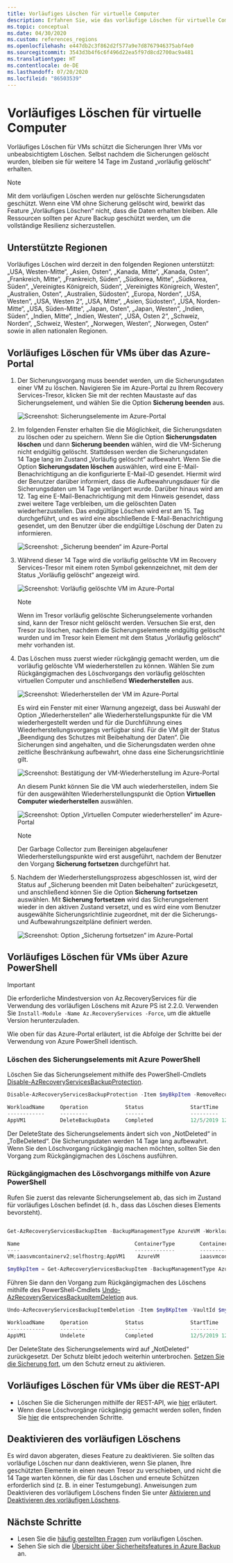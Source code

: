 ```yaml
---
title: Vorläufiges Löschen für virtuelle Computer
description: Erfahren Sie, wie das vorläufige Löschen für virtuelle Computer Sicherungen sicherer macht.
ms.topic: conceptual
ms.date: 04/30/2020
ms.custom: references_regions
ms.openlocfilehash: e447db2c3f862d2f577a9e7d8767946375abf4e0
ms.sourcegitcommit: 3543d3b4f6c6f496d22ea5f97d8cd2700ac9a481
ms.translationtype: HT
ms.contentlocale: de-DE
ms.lasthandoff: 07/20/2020
ms.locfileid: "86503539"
---
```

# <a name="soft-delete-for-virtual-machines"></a>Vorläufiges Löschen für virtuelle Computer

Vorläufiges Löschen für VMs schützt die Sicherungen Ihrer VMs vor unbeabsichtigtem Löschen. Selbst nachdem die Sicherungen gelöscht wurden, bleiben sie für weitere 14 Tage im Zustand „vorläufig gelöscht“ erhalten.

> [!NOTE]
> Mit dem vorläufigen Löschen werden nur gelöschte Sicherungsdaten geschützt. Wenn eine VM ohne Sicherung gelöscht wird, bewirkt das Feature „Vorläufiges Löschen“ nicht, dass die Daten erhalten bleiben. Alle Ressourcen sollten per Azure Backup geschützt werden, um die vollständige Resilienz sicherzustellen.
>

## <a name="supported-regions"></a>Unterstützte Regionen

Vorläufiges Löschen wird derzeit in den folgenden Regionen unterstützt: „USA, Westen-Mitte“, „Asien, Osten“, „Kanada, Mitte“, „Kanada, Osten“, „Frankreich, Mitte“, „Frankreich, Süden“, „Südkorea, Mitte“, „Südkorea, Süden“, „Vereinigtes Königreich, Süden“, „Vereinigtes Königreich, Westen“, „Australien, Osten“, „Australien, Südosten“, „Europa, Norden“, „USA, Westen“, „USA, Westen 2“, „USA, Mitte“, „Asien, Südosten“, „USA, Norden-Mitte“, „USA, Süden-Mitte“, „Japan, Osten“, „Japan, Westen“, „Indien, Süden“, „Indien, Mitte“, „Indien, Westen“, „USA, Osten 2“, „Schweiz, Norden“, „Schweiz, Westen“, „Norwegen, Westen“, „Norwegen, Osten“ sowie in allen nationalen Regionen.

## <a name="soft-delete-for-vms-using-azure-portal"></a>Vorläufiges Löschen für VMs über das Azure-Portal

1. Der Sicherungsvorgang muss beendet werden, um die Sicherungsdaten einer VM zu löschen. Navigieren Sie im Azure-Portal zu Ihrem Recovery Services-Tresor, klicken Sie mit der rechten Maustaste auf das Sicherungselement, und wählen Sie die Option **Sicherung beenden** aus.

   ![Screenshot: Sicherungselemente im Azure-Portal](./media/backup-azure-security-feature-cloud/backup-stopped.png)

2. Im folgenden Fenster erhalten Sie die Möglichkeit, die Sicherungsdaten zu löschen oder zu speichern. Wenn Sie die Option **Sicherungsdaten löschen** und dann **Sicherung beenden** wählen, wird die VM-Sicherung nicht endgültig gelöscht. Stattdessen werden die Sicherungsdaten 14 Tage lang im Zustand „Vorläufig gelöscht“ aufbewahrt. Wenn Sie die Option **Sicherungsdaten löschen** auswählen, wird eine E-Mail-Benachrichtigung an die konfigurierte E-Mail-ID gesendet. Hiermit wird der Benutzer darüber informiert, dass die Aufbewahrungsdauer für die Sicherungsdaten um 14 Tage verlängert wurde. Darüber hinaus wird am 12. Tag eine E-Mail-Benachrichtigung mit dem Hinweis gesendet, dass zwei weitere Tage verbleiben, um die gelöschten Daten wiederherzustellen. Das endgültige Löschen wird erst am 15. Tag durchgeführt, und es wird eine abschließende E-Mail-Benachrichtigung gesendet, um den Benutzer über die endgültige Löschung der Daten zu informieren.

   ![Screenshot: „Sicherung beenden“ im Azure-Portal](./media/backup-azure-security-feature-cloud/delete-backup-data.png)

3. Während dieser 14 Tage wird die vorläufig gelöschte VM im Recovery Services-Tresor mit einem roten Symbol gekennzeichnet, mit dem der Status „Vorläufig gelöscht“ angezeigt wird.

   ![Screenshot: Vorläufig gelöschte VM im Azure-Portal](./media/backup-azure-security-feature-cloud/vm-soft-delete.png)

   > [!NOTE]
   > Wenn im Tresor vorläufig gelöschte Sicherungselemente vorhanden sind, kann der Tresor nicht gelöscht werden. Versuchen Sie erst, den Tresor zu löschen, nachdem die Sicherungselemente endgültig gelöscht wurden und im Tresor kein Element mit dem Status „Vorläufig gelöscht“ mehr vorhanden ist.

4. Das Löschen muss zuerst wieder rückgängig gemacht werden, um die vorläufig gelöschte VM wiederherstellen zu können. Wählen Sie zum Rückgängigmachen des Löschvorgangs den vorläufig gelöschten virtuellen Computer und anschließend **Wiederherstellen** aus.

   ![Screenshot: Wiederherstellen der VM im Azure-Portal](./media/backup-azure-security-feature-cloud/choose-undelete.png)

   Es wird ein Fenster mit einer Warnung angezeigt, dass bei Auswahl der Option „Wiederherstellen“ alle Wiederherstellungspunkte für die VM wiederhergestellt werden und für die Durchführung eines Wiederherstellungsvorgangs verfügbar sind. Für die VM gilt der Status „Beendigung des Schutzes mit Beibehaltung der Daten“. Die Sicherungen sind angehalten, und die Sicherungsdaten werden ohne zeitliche Beschränkung aufbewahrt, ohne dass eine Sicherungsrichtlinie gilt.

   ![Screenshot: Bestätigung der VM-Wiederherstellung im Azure-Portal](./media/backup-azure-security-feature-cloud/undelete-vm.png)

   An diesem Punkt können Sie die VM auch wiederherstellen, indem Sie für den ausgewählten Wiederherstellungspunkt die Option **Virtuellen Computer wiederherstellen** auswählen.  

   ![Screenshot: Option „Virtuellen Computer wiederherstellen“ im Azure-Portal](./media/backup-azure-security-feature-cloud/restore-vm.png)

   > [!NOTE]
   > Der Garbage Collector zum Bereinigen abgelaufener Wiederherstellungspunkte wird erst ausgeführt, nachdem der Benutzer den Vorgang **Sicherung fortsetzen** durchgeführt hat.

5. Nachdem der Wiederherstellungsprozess abgeschlossen ist, wird der Status auf „Sicherung beenden mit Daten beibehalten“ zurückgesetzt, und anschließend können Sie die Option **Sicherung fortsetzen** auswählen. Mit **Sicherung fortsetzen** wird das Sicherungselement wieder in den aktiven Zustand versetzt, und es wird eine vom Benutzer ausgewählte Sicherungsrichtlinie zugeordnet, mit der die Sicherungs- und Aufbewahrungszeitpläne definiert werden.

   ![Screenshot: Option „Sicherung fortsetzen“ im Azure-Portal](./media/backup-azure-security-feature-cloud/resume-backup.png)

## <a name="soft-delete-for-vms-using-azure-powershell"></a>Vorläufiges Löschen für VMs über Azure PowerShell

> [!IMPORTANT]
> Die erforderliche Mindestversion von Az.RecoveryServices für die Verwendung des vorläufigen Löschens mit Azure PS ist 2.2.0. Verwenden Sie ```Install-Module -Name Az.RecoveryServices -Force```, um die aktuelle Version herunterzuladen.

Wie oben für das Azure-Portal erläutert, ist die Abfolge der Schritte bei der Verwendung von Azure PowerShell identisch.

### <a name="delete-the-backup-item-using-azure-powershell"></a>Löschen des Sicherungselements mit Azure PowerShell

Löschen Sie das Sicherungselement mithilfe des PowerShell-Cmdlets [Disable-AzRecoveryServicesBackupProtection](/powershell/module/az.recoveryservices/disable-azrecoveryservicesbackupprotection).

```powershell
Disable-AzRecoveryServicesBackupProtection -Item $myBkpItem -RemoveRecoveryPoints -VaultId $myVaultID -Force

WorkloadName     Operation            Status               StartTime                 EndTime                   JobID
------------     ---------            ------               ---------                 -------                   -----
AppVM1           DeleteBackupData     Completed            12/5/2019 12:44:15 PM     12/5/2019 12:44:50 PM     0488c3c2-accc-4a91-a1e0-fba09a67d2fb
```

Der DeleteState des Sicherungselements ändert sich von „NotDeleted“ in „ToBeDeleted“. Die Sicherungsdaten werden 14 Tage lang aufbewahrt. Wenn Sie den Löschvorgang rückgängig machen möchten, sollten Sie den Vorgang zum Rückgängigmachen des Löschens ausführen.

### <a name="undoing-the-deletion-operation-using-azure-powershell"></a>Rückgängigmachen des Löschvorgangs mithilfe von Azure PowerShell

Rufen Sie zuerst das relevante Sicherungselement ab, das sich im Zustand für vorläufiges Löschen befindet (d. h., dass das Löschen dieses Elements bevorsteht).

```powershell

Get-AzRecoveryServicesBackupItem -BackupManagementType AzureVM -WorkloadType AzureVM -VaultId $myVaultID | Where-Object {$_.DeleteState -eq "ToBeDeleted"}

Name                                     ContainerType        ContainerUniqueName                      WorkloadType         ProtectionStatus     HealthStatus         DeleteState
----                                     -------------        -------------------                      ------------         ----------------     ------------         -----------
VM;iaasvmcontainerv2;selfhostrg;AppVM1    AzureVM             iaasvmcontainerv2;selfhostrg;AppVM1       AzureVM              Healthy              Passed               ToBeDeleted

$myBkpItem = Get-AzRecoveryServicesBackupItem -BackupManagementType AzureVM -WorkloadType AzureVM -VaultId $myVaultID -Name AppVM1
```

Führen Sie dann den Vorgang zum Rückgängigmachen des Löschens mithilfe des PowerShell-Cmdlets [Undo-AzRecoveryServicesBackupItemDeletion](/powershell/module/az.recoveryservices/undo-azrecoveryservicesbackupitemdeletion) aus.

```powershell
Undo-AzRecoveryServicesBackupItemDeletion -Item $myBKpItem -VaultId $myVaultID -Force

WorkloadName     Operation            Status               StartTime                 EndTime                   JobID
------------     ---------            ------               ---------                 -------                   -----
AppVM1           Undelete             Completed            12/5/2019 12:47:28 PM     12/5/2019 12:47:40 PM     65311982-3755-46b5-8e53-c82ea4f0d2a2
```

Der DeleteState des Sicherungselements wird auf „NotDeleted“ zurückgesetzt. Der Schutz bleibt jedoch weiterhin unterbrochen. [Setzen Sie die Sicherung fort](./backup-azure-vms-automation.md#change-policy-for-backup-items), um den Schutz erneut zu aktivieren.

## <a name="soft-delete-for-vms-using-rest-api"></a>Vorläufiges Löschen für VMs über die REST-API

- Löschen Sie die Sicherungen mithilfe der REST-API, wie [hier](backup-azure-arm-userestapi-backupazurevms.md#stop-protection-and-delete-data) erläutert.
- Wenn diese Löschvorgänge rückgängig gemacht werden sollen, finden Sie [hier](backup-azure-arm-userestapi-backupazurevms.md#undo-the-stop-protection-and-delete-data) die entsprechenden Schritte.

## <a name="how-to-disable-soft-delete"></a>Deaktivieren des vorläufigen Löschens

Es wird davon abgeraten, dieses Feature zu deaktivieren. Sie sollten das vorläufige Löschen nur dann deaktivieren, wenn Sie planen, Ihre geschützten Elemente in einen neuen Tresor zu verschieben, und nicht die 14 Tage warten können, die für das Löschen und erneute Schützen erforderlich sind (z. B. in einer Testumgebung). Anweisungen zum Deaktivieren des vorläufigem Löschens finden Sie unter [Aktivieren und Deaktivieren des vorläufigen Löschens](backup-azure-security-feature-cloud.md#enabling-and-disabling-soft-delete).

## <a name="next-steps"></a>Nächste Schritte

- Lesen Sie die [häufig gestellten Fragen](backup-azure-security-feature-cloud.md#frequently-asked-questions) zum vorläufigen Löschen.
- Sehen Sie sich die [Übersicht über Sicherheitsfeatures in Azure Backup](security-overview.md) an.
